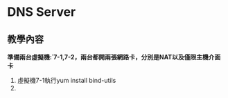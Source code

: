 # DNS Server

## 教學內容

**準備兩台虛擬機:˙7-1,7-2，兩台都開兩張網路卡，分別是NAT以及僅限主機介面卡**  
1. 虛擬機7-1執行yum install bind-utils  
2. 



